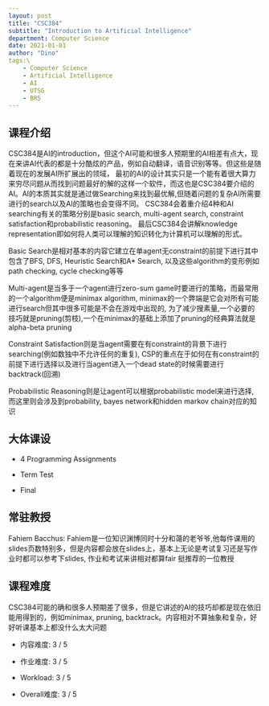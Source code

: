 ```yaml
---
layout: post
title: "CSC384"
subtitle: "Introduction to Artificial Intelligence"
department: Computer Science
date: 2021-01-01
author: "Dino"
tags:\
    - Computer Science
    - Artificial Intelligence
    - AI
    - UTSG
    - BR5
---
```

## 课程介绍
CSC384是AI的introduction，但这个AI可能和很多人预期里的AI相差有点大，现在来讲AI代表的都是十分酷炫的产品，例如自动翻译，语音识别等等。但这些是随着现在的发展AI所扩展出的领域，
最初的AI的设计其实只是一个能有着很大算力来穷尽问题从而找到问题最好的解的这样一个软件，而这也是CSC384要介绍的AI。AI的本质其实就是通过做Searching来找到最优解,但随着问题的复杂AI所需要进行的search以及AI的策略也会变得不同。
CSC384会着重介绍4种和AI searching有关的策略分别是basic search, multi-agent search, constraint satisfaction和probabilistic reasoning。 最后CSC384会讲解knowledge representation即如何将人类可以理解的知识转化为计算机可以理解的形式。

Basic Search是相对基本的内容它建立在单agent无constraint的前提下进行其中包含了BFS, DFS, Heuristic Search和A* Search, 以及这些algorithm的变形例如path checking, cycle checking等等

Multi-agent是当多于一个agent进行zero-sum game时要进行的策略，而最常用的一个algorithm便是minimax algorithm, minimax的一个弊端是它会对所有可能进行search但其中很多可能是不会在游戏中出现的, 
为了减少搜素量,一个必要的技巧就是pruning(剪枝),一个在minimax的基础上添加了pruning的经典算法就是alpha-beta pruning

Constraint Satisfaction则是当agent需要在有constraint的背景下进行searching(例如数独中不允许任何的重复), CSP的重点在于如何在有constraint的前提下进行选择以及进行当agent进入一个dead state的时候需要进行backtrack(回溯)

Probabilistic Reasoning则是让agent可以根据probabilistic model来进行选择, 而这里则会涉及到probability, bayes network和hidden markov chain对应的知识

## 大体课设
- 4 Programming Assignments

- Term Test

- Final

## 常驻教授
Fahiem Bacchus: Fahiem是一位知识渊博同时十分和蔼的老爷爷,他每件课用的slides页数特别多，但是内容都会放在slides上，基本上无论是考试复习还是写作业时都可以参考下slides, 作业和考试来讲相对都算fair 挺推荐的一位教授

## 课程难度
CSC384可能的确和很多人预期差了很多，但是它讲述的AI的技巧却都是现在依旧能用得到的，例如minimax, pruning, backtrack。内容相对不算抽象和复杂，好好听课基本上都没什么太大问题

- 内容难度: 3 / 5

- 作业难度: 3 / 5

- Workload: 3 / 5

- Overall难度: 3 / 5
